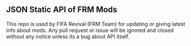 ## JSON Static API of FRM Mods
This repo is used by FIFA Revival (FRM Team) for updating or giving latest info about mods.
Any pull request or issue will be ignored and closed without any notice unless its a bug about API itself.
